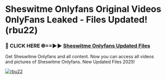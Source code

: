 # Sheswitme Onlyfans Original Videos 0nlyFans Leaked - Files Updated! (rbu22)

<h3>🔴 CLICK HERE 🌐==►► <a href="https://tinyurl.com/ehrbuxhb" rel="nofollow">Sheswitme Onlyfans Updated Files</a></h3>

Get Sheswitme Onlyfans and all content. Now you can access all videos and pictures of Sheswitme Onlyfans. New Updated Files 2025!

[![rbu22](https://i.imgur.com/lVYEuWS.gif)](https://tinyurl.com/ehrbuxhb)
